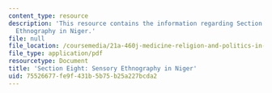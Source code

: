 ```yaml
---
content_type: resource
description: 'This resource contains the information regarding Section Eight: Sensory
  Ethnography in Niger.'
file: null
file_location: /coursemedia/21a-460j-medicine-religion-and-politics-in-africa-and-the-african-diaspora-spring-2005/75526677fe9f431b5b75b25a227bcda2_MIT21A_460JS05_4_21_5_460j.pdf
file_type: application/pdf
resourcetype: Document
title: 'Section Eight: Sensory Ethnography in Niger'
uid: 75526677-fe9f-431b-5b75-b25a227bcda2
---
```

